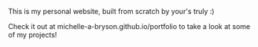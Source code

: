This is my personal website, built from scratch by your's truly :)

Check it out at michelle-a-bryson.github.io/portfolio to take a look at some of my projects!
